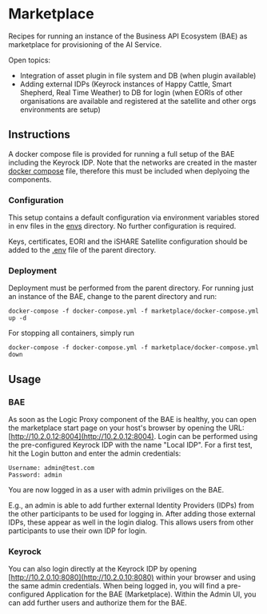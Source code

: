 # Marketplace

Recipes for running an instance of the Business API Ecosystem (BAE) as marketplace for provisioning of the AI Service.

Open topics:

* Integration of asset plugin in file system and DB (when plugin available)
* Adding external IDPs (Keyrock instances of Happy Cattle, Smart Shepherd, Real Time Weather) to DB for 
  login (when EORIs of other organisations are available and registered at the 
  satellite and other orgs environments are setup)


## Instructions

A docker compose file is provided for running a full setup of the BAE including the Keyrock IDP. 
Note that the networks are created in the master [docker compose](../docker-compose.yml) file, therefore 
this must be included when deplyoing the components.


### Configuration

This setup contains a default configuration via environment variables stored in env files in the 
[envs](./envs) directory. No further configuration is required.

Keys, certificates, EORI and the iSHARE Satellite configuration should be added to the 
[.env](../env) file of the parent directory.


### Deployment

Deployment must be performed from the parent directory. For running just an instance of the BAE, 
change to the parent directory and run:

```shell
docker-compose -f docker-compose.yml -f marketplace/docker-compose.yml up -d
```

For stopping all containers, simply run
```shell
docker-compose -f docker-compose.yml -f marketplace/docker-compose.yml down
```





## Usage

### BAE

As soon as the Logic Proxy component of the BAE is healthy, you can open the marketplace start page 
on your host's browser by opening the URL: [http://10.2.0.12:8004](http://10.2.0.12:8004). 
Login can be performed using the pre-configured Keyrock IDP with the name "Local IDP". 
For a first test, hit the Login button and
enter the admin credentials:
```
Username: admin@test.com
Password: admin
```
You are now logged in as a user with admin priviliges on the BAE. 

E.g., an admin is able to add 
further external Identity Providers (IDPs) from the other participants to be used for logging in. After 
adding those external IDPs, these appear as well in the login dialog. This allows users from other participants 
to use their own IDP for login.



### Keyrock

You can also login directly at the Keyrock IDP by opening [http://10.2.0.10:8080](http://10.2.0.10:8080) 
within your browser and using the same admin credentials. When being logged in, you will find a pre-configured 
Application for the BAE (Marketplace). Within the Admin UI, you can add further users and authorize them for 
the BAE.

